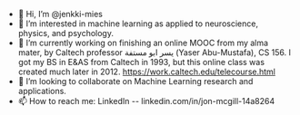 - 👋 Hi, I’m @jenkki-mies
- 👀 I’m interested in machine learning as applied to neuroscience, physics, and psychology.
- 🌱 I’m currently working on finishing an online MOOC from my alma mater, by Caltech professor 
يسر ابو مستفة (Yaser Abu-Mustafa), CS 156.  I got my BS in E&AS from Caltech in 1993, but this online class was created much later in 2012.
https://work.caltech.edu/telecourse.html
- 💞️ I’m looking to collaborate on Machine Learning research and applications.
- 📫 How to reach me:  LinkedIn -- linkedin.com/in/jon-mcgill-14a8264

<!---
jenkki-mies/jenkki-mies is a ✨ special ✨ repository because its `README.md` (this file) appears on your GitHub profile.
You can click the Preview link to take a look at your changes.
--->
